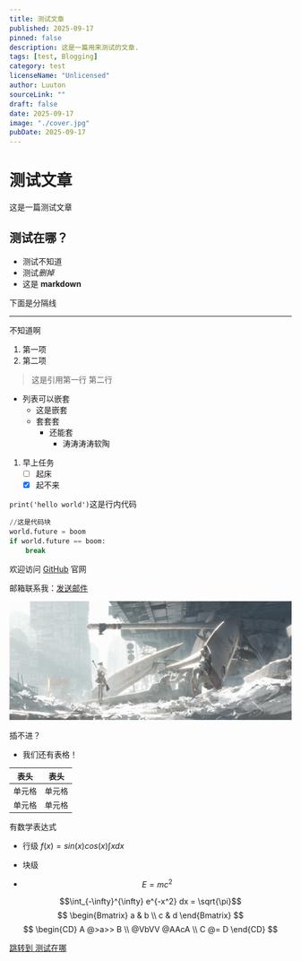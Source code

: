 ```yaml
---
title: 测试文章
published: 2025-09-17
pinned: false
description: 这是一篇用来测试的文章.
tags: [test, Blogging]
category: test
licenseName: "Unlicensed"
author: Luuton
sourceLink: ""
draft: false
date: 2025-09-17
image: "./cover.jpg"
pubDate: 2025-09-17
---
```


# 测试文章

这是一篇测试文章

## 测试在哪？

- 测试不知道
- 测试*删掉*
- 这是 **markdown**

下面是分隔线

------------
不知道啊

1. 第一项
2. 第二项

>这是引用第一行
>第二行

- 列表可以嵌套
  - 这是嵌套
  - 套套套
    - 还能套
      - 涛涛涛涛软陶

1. 早上任务
   - [ ] 起床
   - [x] 起不来

`print('hello world')`这是行内代码

```python
//这是代码块
world.future = boom
if world.future == boom:
    break
```

欢迎访问 [GitHub](https://github.com) 官网

邮箱联系我：[发送邮件](mailto:hust_tungly@outlook.com)

![插入图片](img1.jpg)

插不进？

- 我们还有表格！

|  表头   | 表头  |
|  ----  | ----  |
| 单元格  | 单元格 |
| 单元格  | 单元格 |

有数学表达式

- 行级
$f(x)=sin(x)cos(x)\int xdx$

- 块级
- $$E = mc^2$$

$$\int_{-\infty}^{\infty} e^{-x^2} dx = \sqrt{\pi}$$
$$
\begin{Bmatrix}
   a & b \\
   c & d
\end{Bmatrix}
$$
$$
\begin{CD}
   A @>a>> B \\
@VbVV @AAcA \\
   C @= D
\end{CD}
$$

[跳转到 测试在哪](#测试在哪)
